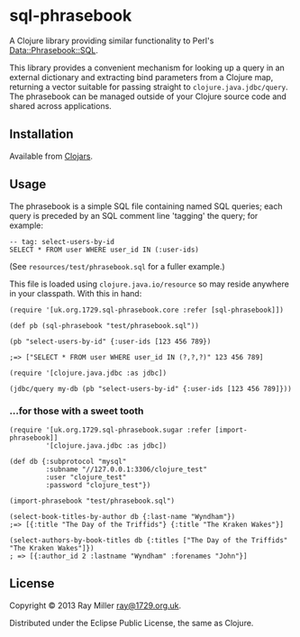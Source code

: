 # sql-phrasebook

A Clojure library providing similar functionality to Perl's
[Data::Phrasebook::SQL](http://search.cpan.org/~barbie/Data-Phrasebook-0.33/lib/Data/Phrasebook/SQL.pm).

This library provides a convenient mechanism for looking up a query in
an external dictionary and extracting bind parameters from a Clojure
map, returning a vector suitable for passing straight to
`clojure.java.jdbc/query`. The phrasebook can be managed outside of your
Clojure source code and shared across applications.

## Installation

Available from [Clojars](https://clojars.org/uk.org.1729/sql-phrasebook).

## Usage

The phrasebook is a simple SQL file containing named SQL queries;
each query is preceded by an SQL comment line 'tagging' the query; for
example:

    -- tag: select-users-by-id
    SELECT * FROM user WHERE user_id IN (:user-ids)

(See `resources/test/phrasebook.sql` for a fuller example.)

This file is loaded using `clojure.java.io/resource` so may reside anywhere
in your classpath. With this in hand:

    (require '[uk.org.1729.sql-phrasebook.core :refer [sql-phrasebook]])

    (def pb (sql-phrasebook "test/phrasebook.sql"))

    (pb "select-users-by-id" {:user-ids [123 456 789})

    ;=> ["SELECT * FROM user WHERE user_id IN (?,?,?)" 123 456 789]

    (require '[clojure.java.jdbc :as jdbc])

    (jdbc/query my-db (pb "select-users-by-id" {:user-ids [123 456 789]}))

### ...for those with a sweet tooth

    (require '[uk.org.1729.sql-phrasebook.sugar :refer [import-phrasebook]]
             '[clojure.java.jdbc :as jdbc])

    (def db {:subprotocol "mysql"
             :subname "//127.0.0.1:3306/clojure_test"
             :user "clojure_test"
             :password "clojure_test"})

    (import-phrasebook "test/phrasebook.sql")

    (select-book-titles-by-author db {:last-name "Wyndham"})
    ;=> [{:title "The Day of the Triffids"} {:title "The Kraken Wakes"}]

    (select-authors-by-book-titles db {:titles ["The Day of the Triffids" "The Kraken Wakes"]})
    ; => [{:author_id 2 :lastname "Wyndham" :forenames "John"}]
    
## License

Copyright © 2013 Ray Miller <ray@1729.org.uk>.

Distributed under the Eclipse Public License, the same as Clojure.
